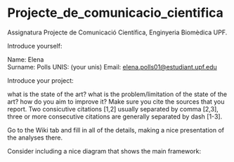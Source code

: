 # Projecte_de_comunicacio_cientifica
Assignatura Projecte de Comunicació Científica, Enginyeria Biomèdica UPF.

Introduce yourself:

Name: Elena\
Surname: Polls
UNIS: (your unis) 
Email: elena.polls01@estudiant.upf.edu

Introduce your project:

what is the state of the art?
what is the problem/limitation of the state of the art?
how do you aim to improve it?
Make sure you cite the sources that you report. Two consicutive citations [1,2] usually separated by comma [2,3], three or more consecutive citations are generally separated by dash [1-3].

Go to the Wiki tab and fill in all of the details, making a nice presentation of the analyses there.

Consider including a nice diagram that shows the main framework:
